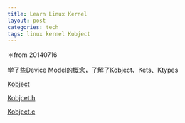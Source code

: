 ```yaml
---
title: Learn Linux Kernel
layout: post
categories: tech
tags: linux kernel Kobject
---
```


＊from 20140716

学了些Device Model的概念，了解了Kobject、Kets、Ktypes

[Kobject](https://github.com/torvalds/linux/blob/master/Documentation/kobject.txt)

[Kobjcet.h](https://github.com/torvalds/linux/blob/master/include/linux/kobject.h)

[Kobject.c](https://github.com/torvalds/linux/blob/master/lib/kobject.c)
